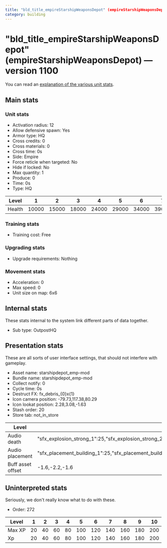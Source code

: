 ```yaml
---
title: "bld_title_empireStarshipWeaponsDepot" (empireStarshipWeaponsDepot)
category: building
---
```


# "bld_title_empireStarshipWeaponsDepot" (empireStarshipWeaponsDepot) — version 1100

You can read an [explanation  of the various unit stats](unitexplained.md).

## Main stats

### Unit stats

  * Activation radius: 12
  * Allow defensive spawn: Yes
  * Armor type: HQ
  * Cross credits: 0
  * Cross materials: 0
  * Cross time: 0s
  * Side: Empire
  * Force reticle when targeted: No
  * Hide if locked: No
  * Max quantity: 1
  * Produce: 0
  * Time: 0s
  * Type: HQ

|Level |1    |2    |3    |4    |5    |6    |7    |8    |9    |10   |
|------|-----|-----|-----|-----|-----|-----|-----|-----|-----|-----|
|Health|10000|15000|18000|24000|29000|34000|39000|44000|49000|54000|


### Training stats

  * Training cost: Free

### Upgrading stats

  * Upgrade requirements: Nothing

### Movement stats

  * Acceleration: 0
  * Max speed: 0
  * Unit size on map: 6x6

## Internal stats

These stats internal to the system link different parts of data together.

  * Sub type: OutpostHQ

## Presentation stats

These are all sorts of user interface settings, that should not interfere with gameplay.

  * Asset name: starshipdepot_emp-mod
  * Bundle name: starshipdepot_emp-mod
  * Collect notify: 0
  * Cycle time: 0s
  * Destruct FX: fx_debris_{0}x{1}
  * Icon camera position: -79.73,117.38,80.29
  * Icon lookat position: 2.28,3.08,-1.63
  * Stash order: 20
  * Store tab: not_in_store

|Level            |1                                                                                                                       |2                                                                                                                       |3                                                                                                                       |4                                                                                                                       |5                                                                                                                       |6                                                                                                                       |7                                                                                                                       |8                                                                                                                       |9                                                                                                                       |10                                                                                                                      |
|-----------------|------------------------------------------------------------------------------------------------------------------------|------------------------------------------------------------------------------------------------------------------------|------------------------------------------------------------------------------------------------------------------------|------------------------------------------------------------------------------------------------------------------------|------------------------------------------------------------------------------------------------------------------------|------------------------------------------------------------------------------------------------------------------------|------------------------------------------------------------------------------------------------------------------------|------------------------------------------------------------------------------------------------------------------------|------------------------------------------------------------------------------------------------------------------------|------------------------------------------------------------------------------------------------------------------------|
|Audio death      |"sfx_explosion_strong_1":25,"sfx_explosion_strong_2":25,"sfx_explosion_strong_3":25,"sfx_explosion_strong_4":145        |"sfx_explosion_strong_1":25,"sfx_explosion_strong_2":25,"sfx_explosion_strong_3":25,"sfx_explosion_strong_4":146        |"sfx_explosion_strong_1":25,"sfx_explosion_strong_2":25,"sfx_explosion_strong_3":25,"sfx_explosion_strong_4":147        |"sfx_explosion_strong_1":25,"sfx_explosion_strong_2":25,"sfx_explosion_strong_3":25,"sfx_explosion_strong_4":148        |"sfx_explosion_strong_1":25,"sfx_explosion_strong_2":25,"sfx_explosion_strong_3":25,"sfx_explosion_strong_4":149        |"sfx_explosion_strong_1":25,"sfx_explosion_strong_2":25,"sfx_explosion_strong_3":25,"sfx_explosion_strong_4":150        |"sfx_explosion_strong_1":25,"sfx_explosion_strong_2":25,"sfx_explosion_strong_3":25,"sfx_explosion_strong_4":151        |"sfx_explosion_strong_1":25,"sfx_explosion_strong_2":25,"sfx_explosion_strong_3":25,"sfx_explosion_strong_4":152        |"sfx_explosion_strong_1":25,"sfx_explosion_strong_2":25,"sfx_explosion_strong_3":25,"sfx_explosion_strong_4":153        |"sfx_explosion_strong_1":25,"sfx_explosion_strong_2":25,"sfx_explosion_strong_3":25,"sfx_explosion_strong_4":154        |
|Audio placement  |"sfx_placement_building_1":25,"sfx_placement_building_2":25,"sfx_placement_building_3":25,"sfx_placement_building_4":145|"sfx_placement_building_1":25,"sfx_placement_building_2":25,"sfx_placement_building_3":25,"sfx_placement_building_4":146|"sfx_placement_building_1":25,"sfx_placement_building_2":25,"sfx_placement_building_3":25,"sfx_placement_building_4":147|"sfx_placement_building_1":25,"sfx_placement_building_2":25,"sfx_placement_building_3":25,"sfx_placement_building_4":148|"sfx_placement_building_1":25,"sfx_placement_building_2":25,"sfx_placement_building_3":25,"sfx_placement_building_4":149|"sfx_placement_building_1":25,"sfx_placement_building_2":25,"sfx_placement_building_3":25,"sfx_placement_building_4":150|"sfx_placement_building_1":25,"sfx_placement_building_2":25,"sfx_placement_building_3":25,"sfx_placement_building_4":151|"sfx_placement_building_1":25,"sfx_placement_building_2":25,"sfx_placement_building_3":25,"sfx_placement_building_4":152|"sfx_placement_building_1":25,"sfx_placement_building_2":25,"sfx_placement_building_3":25,"sfx_placement_building_4":153|"sfx_placement_building_1":25,"sfx_placement_building_2":25,"sfx_placement_building_3":25,"sfx_placement_building_4":154|
|Buff asset offset|-1.6,-2.2,-1.6                                                                                                          |-1.6,-2.2,-1.6                                                                                                          |-1.6,-2.2,-1.6                                                                                                          |-1.6,-2.2,-1.6                                                                                                          |-1.6,-2.4,-1.6                                                                                                          |-1.6,-2.4,-1.6                                                                                                          |-2,-1.6,-2.8                                                                                                            |-2,-1.6,-2.8                                                                                                            |-2,-1.6,-2.8                                                                                                            |-2,-1.6,-2.8                                                                                                            |


## Uninterpreted stats

Seriously, we don't really know what to do with these.

  * Order: 272

|Level |1 |2 |3 |4 |5  |6  |7  |8  |9  |10 |
|------|--|--|--|--|---|---|---|---|---|---|
|Max XP|20|40|60|80|100|120|140|160|180|200|
|Xp    |20|40|60|80|100|120|140|160|180|200|


